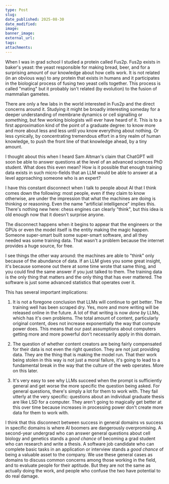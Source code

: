 ```yaml
---
type: Post
slug:
date_published: 2025-08-30
date_modified:
image:
banner_image:
external_url:
tags:
attachments:
---
```

When I was in grad school I studied a protein called Fus2p. Fus2p exists in baker's yeast: the yeast responsible for making bread, beer, and for a surprising amount of our knowledge about how cells work. It is not related (in an obvious way) to any protein that exists in humans and it participates in the biological process of fusing two yeast cells together. This process is called "mating" but it probably isn't related (by evolution) to the fusion of mammalian gametes.

There are only a few labs in the world interested in Fus2p and the direct concerns around it. Studying it might be broadly interesting someday for a deeper understanding of membrane dynamics or cell signalling or *something*, but few working biologists will ever have heard of it. This is to a first approximation kind of the point of a graduate degree: to know more and more about less and less until you know everything about nothing. Or less cynically, by concentrating tremendous effort in a tiny realm of human knowledge, to push the front line of that knowledge ahead, by a tiny amount.

I thought about this when I heard Sam Altman's claim that ChatGPT will soon be able to answer questions at the level of an advanced sciences PhD student. What does this even mean? How is it possible that enough training data exists in such micro-fields that an LLM would be able to answer at a level approaching someone who is an expert?

I have this constant disconnect when I talk to people about AI that I think comes down the following: most people, even if they claim to know otherwise, are under the impression that what the machines are doing is thinking or reasoning. Even the name "artificial intelligence" implies this. There's nothing new here: chess engines can clearly "think", but this idea is old enough now that it doesn't surprise anyone.

The disconnect happens when it begins to appear that the engineers or the GPUs or even the model itself is the entity making the magic happen. Someone super-smart built some super-smart software, and all they needed was some training data. That wasn't a problem because the internet provides a huge source, for free.

I see things the other way around: the machines are able to "think" only because of the abundance of data. If an LLM gives you some great insight, it's because someone out there at some time wrote that same thing, and you could find the same answer if you just talked to them. The training data is the only thing that matters and the only thing that has ever mattered. The software is just some advanced statistics that operates over it.

This has several important implications:

1. It is not a foregone conclusion that LLMs will continue to get better. The training well has been scraped dry. Yes, more and more writing will be released online in the future. A lot of that writing is now *done by* LLMs, which has it's own problems. The total amount of content, particularly original content, does not increase exponentially the way that compute power does. This means that our past assumptions about computers getting more and more powerful don't necessarily apply in this domain.

1. The question of whether content creators are being fairly compensated for their data is not even the right question. They are not just providing data. They are the thing that is making the model run. That their work being stolen in this way is not just a moral failure, it's going to lead to a fundamental break in the way that the culture of the web operates. More on this later.

2. It's very easy to see why LLMs succeed when the prompt is sufficiently general and get worse the more specific the question being asked. For general questions, there's simply a lot for them to work with. They fail utterly at the very specific: questions about an individual graduate thesis are like LSD for a computer. They aren't going to magically get better at this over time because increases in processing power don't create more data for them to work with.

I think that this disconnect between success in general domains vs success in specific domains is where AI boomers are dangerously overpromising. A second-year undergrad who can answer general questions about cell biology and genetics stands a *good chance* of becoming a grad student who can research and write a thesis. A software job candidate who can complete basic tasks in an application or interview stands a *good chance* of being a valuable asset to the company. We use these general cases as domains to discuss common concerns among those working in the field, and to evaluate people for their aptitude. But they are not the same as actually doing the work, and people who confuse the two have potential to do real damage.